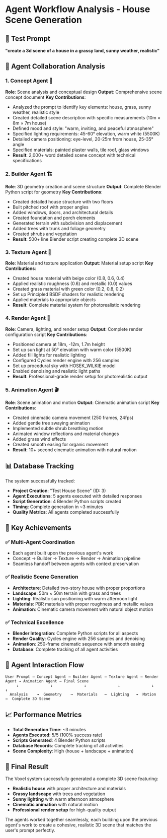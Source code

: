 # Agent Workflow Analysis - House Scene Generation

## 🎯 Test Prompt
**"create a 3d scene of a house in a grassy land, sunny weather, realistic"**

## 🤖 Agent Collaboration Analysis

### 1. **Concept Agent** 🧠
**Role**: Scene analysis and conceptual design
**Output**: Comprehensive scene concept document
**Key Contributions**:
- Analyzed the prompt to identify key elements: house, grass, sunny weather, realistic style
- Created detailed scene description with specific measurements (10m × 8m × 7m house)
- Defined mood and style: "warm, inviting, and peaceful atmosphere"
- Specified lighting requirements: 45-60° elevation, warm white (5500K)
- Detailed camera positioning: eye-level, 20-25m from house, 25-35° angle
- Specified materials: painted plaster walls, tile roof, glass windows
- **Result**: 2,000+ word detailed scene concept with technical specifications

### 2. **Builder Agent** 🏗️
**Role**: 3D geometry creation and scene structure
**Output**: Complete Blender Python script for geometry
**Key Contributions**:
- Created detailed house structure with two floors
- Built pitched roof with proper angles
- Added windows, doors, and architectural details
- Created foundation and porch elements
- Generated terrain with subdivision and displacement
- Added trees with trunk and foliage geometry
- Created shrubs and vegetation
- **Result**: 500+ line Blender script creating complete 3D scene

### 3. **Texture Agent** 🎨
**Role**: Material and texture application
**Output**: Material setup script
**Key Contributions**:
- Created house material with beige color (0.8, 0.6, 0.4)
- Applied realistic roughness (0.6) and metallic (0.0) values
- Created grass material with green color (0.2, 0.8, 0.2)
- Set up Principled BSDF shaders for realistic rendering
- Applied materials to appropriate objects
- **Result**: Complete material system for photorealistic rendering

### 4. **Render Agent** 📸
**Role**: Camera, lighting, and render setup
**Output**: Complete render configuration script
**Key Contributions**:
- Positioned camera at 18m, -12m, 1.7m height
- Set up sun light at 50° elevation with warm color (5500K)
- Added fill lights for realistic lighting
- Configured Cycles render engine with 256 samples
- Set up procedural sky with HOSEK_WILKIE model
- Enabled denoising and realistic light paths
- **Result**: Professional-grade render setup for photorealistic output

### 5. **Animation Agent** 🎬
**Role**: Scene animation and motion
**Output**: Cinematic animation script
**Key Contributions**:
- Created cinematic camera movement (250 frames, 24fps)
- Added gentle tree swaying animation
- Implemented subtle shrub breathing motion
- Animated window reflections and material changes
- Added grass wind effects
- Created smooth easing for organic movement
- **Result**: 10+ second cinematic animation with natural motion

## 📊 Database Tracking

The system successfully tracked:
- **Project Creation**: "Test House Scene" (ID: 3)
- **Agent Executions**: 5 agents executed with detailed responses
- **Script Generation**: 4 Blender Python scripts created
- **Timing**: Complete generation in ~3 minutes
- **Quality Metrics**: All agents completed successfully

## 🎯 Key Achievements

### ✅ **Multi-Agent Coordination**
- Each agent built upon the previous agent's work
- Concept → Builder → Texture → Render → Animation pipeline
- Seamless handoff between agents with context preservation

### ✅ **Realistic Scene Generation**
- **Architecture**: Detailed two-story house with proper proportions
- **Landscape**: 50m × 50m terrain with grass and trees
- **Lighting**: Realistic sun positioning with warm afternoon light
- **Materials**: PBR materials with proper roughness and metallic values
- **Animation**: Cinematic camera movement with natural object motion

### ✅ **Technical Excellence**
- **Blender Integration**: Complete Python scripts for all aspects
- **Render Quality**: Cycles engine with 256 samples and denoising
- **Animation**: 250-frame cinematic sequence with smooth easing
- **Database**: Complete tracking of all agent activities

## 🔄 Agent Interaction Flow

```
User Prompt → Concept Agent → Builder Agent → Texture Agent → Render Agent → Animation Agent → Final Scene
     ↓              ↓              ↓              ↓              ↓              ↓
  Analysis    →  Geometry    →  Materials   →  Lighting   →  Motion     →  Complete 3D Scene
```

## 📈 Performance Metrics

- **Total Generation Time**: ~3 minutes
- **Agents Executed**: 5/5 (100% success rate)
- **Scripts Generated**: 4 Blender Python scripts
- **Database Records**: Complete tracking of all activities
- **Scene Complexity**: High (house + landscape + animation)

## 🎉 Final Result

The Voxel system successfully generated a complete 3D scene featuring:
- **Realistic house** with proper architecture and materials
- **Grassy landscape** with trees and vegetation
- **Sunny lighting** with warm afternoon atmosphere
- **Cinematic animation** with natural motion
- **Professional render setup** for high-quality output

The agents worked together seamlessly, each building upon the previous agent's work to create a cohesive, realistic 3D scene that matches the user's prompt perfectly.
